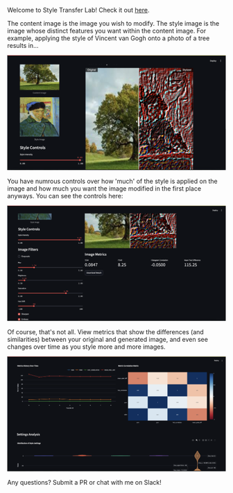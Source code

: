 Welcome to Style Transfer Lab! Check it out [here](https://image-styler.streamlit.app).

The content image is the image you wish to modify. The style image is the image whose distinct features you want within the content image. For example, applying the style of Vincent van Gogh onto a photo of a tree results in...

![styled](img/styled.png)

You have numrous controls over how 'much' of the style is applied on the image and how much you want the image modified in the first place anyways. You can see the controls here:

![controls](img/controls.png)

Of course, that's not all. View metrics that show the differences (and similarities) between your original and generated image, and even see changes over time as you style more and more images.

![metrics](img/metrics.png)

Any questions? Submit a PR or chat with me on Slack!
